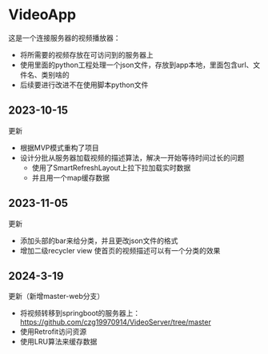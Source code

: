 # VideoApp
这是一个连接服务器的视频播放器：
- 将所需要的视频存放在可访问到的服务器上
- 使用里面的python工程处理一个json文件，存放到app本地，里面包含url、文件名、类别啥的
- 后续要进行改进不在使用脚本python文件

## 2023-10-15
更新
- 根据MVP模式重构了项目
- 设计分批从服务器加载视频的描述算法，解决一开始等待时间过长的问题
  - 使用了SmartRefreshLayout上拉下拉加载实时数据
  - 并且用一个map缓存数据
 
## 2023-11-05
更新
- 添加头部的bar来给分类，并且更改json文件的格式
- 增加二级recycler view 使首页的视频描述可以有一个分类的效果

## 2024-3-19
更新（新增master-web分支）
- 将视频转移到springboot的服务器上：https://github.com/czg19970914/VideoServer/tree/master
- 使用Retrofit访问资源
- 使用LRU算法来缓存数据
